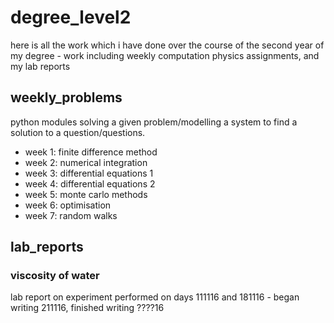 # degree_level2
here is all the work which i have done over the course of the second year of my degree - work including weekly computation physics assignments, and my lab reports

## weekly_problems
python modules solving a given problem/modelling a system to find a solution to a question/questions.

- week 1: finite difference method
- week 2: numerical integration
- week 3: differential equations 1
- week 4: differential equations 2
- week 5: monte carlo methods
- week 6: optimisation
- week 7: random walks

## lab_reports
### viscosity of water
lab report on experiment performed on days 111116 and 181116 - began writing 211116, finished writing ????16